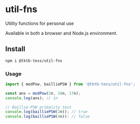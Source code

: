 # util-fns

Utility functions for personal use

Available in both a browser and Node.js environment.

## Install

```bash
npm i @tktb-tess/util-fns
```

### Usage

```ts
import { modPow, bailliePSW } from '@tktb-tess/util-fns';

const ans = modPow(2n, 16n, 17n);
console.log(ans); // 1n

// Baillie-PSW primality test
console.log(bailliePSW(2n)); // true
console.log(bailliePSW(4n)): // false

```



